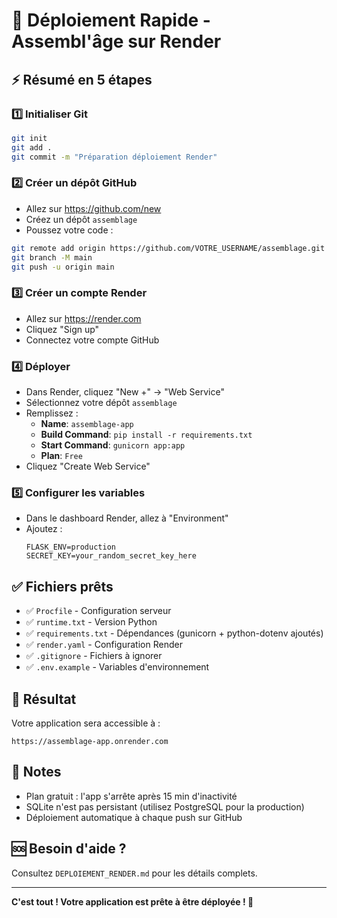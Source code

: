 # 🚀 Déploiement Rapide - Assembl'âge sur Render

## ⚡ Résumé en 5 étapes

### 1️⃣ Initialiser Git
```bash
git init
git add .
git commit -m "Préparation déploiement Render"
```

### 2️⃣ Créer un dépôt GitHub
- Allez sur https://github.com/new
- Créez un dépôt `assemblage`
- Poussez votre code :
```bash
git remote add origin https://github.com/VOTRE_USERNAME/assemblage.git
git branch -M main
git push -u origin main
```

### 3️⃣ Créer un compte Render
- Allez sur https://render.com
- Cliquez "Sign up"
- Connectez votre compte GitHub

### 4️⃣ Déployer
- Dans Render, cliquez "New +" → "Web Service"
- Sélectionnez votre dépôt `assemblage`
- Remplissez :
  - **Name**: `assemblage-app`
  - **Build Command**: `pip install -r requirements.txt`
  - **Start Command**: `gunicorn app:app`
  - **Plan**: `Free`
- Cliquez "Create Web Service"

### 5️⃣ Configurer les variables
- Dans le dashboard Render, allez à "Environment"
- Ajoutez :
  ```
  FLASK_ENV=production
  SECRET_KEY=your_random_secret_key_here
  ```

## ✅ Fichiers prêts

- ✅ `Procfile` - Configuration serveur
- ✅ `runtime.txt` - Version Python
- ✅ `requirements.txt` - Dépendances (gunicorn + python-dotenv ajoutés)
- ✅ `render.yaml` - Configuration Render
- ✅ `.gitignore` - Fichiers à ignorer
- ✅ `.env.example` - Variables d'environnement

## 🎯 Résultat

Votre application sera accessible à :
```
https://assemblage-app.onrender.com
```

## 📝 Notes

- Plan gratuit : l'app s'arrête après 15 min d'inactivité
- SQLite n'est pas persistant (utilisez PostgreSQL pour la production)
- Déploiement automatique à chaque push sur GitHub

## 🆘 Besoin d'aide ?

Consultez `DEPLOIEMENT_RENDER.md` pour les détails complets.

---

**C'est tout ! Votre application est prête à être déployée ! 🎉**

